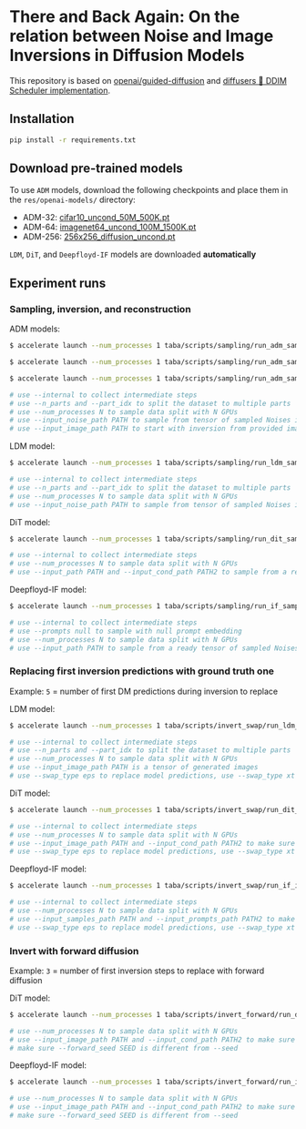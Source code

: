 # There and Back Again: On the relation between Noise and Image Inversions in Diffusion Models



This repository is based on [openai/guided-diffusion](https://github.com/openai/guided-diffusion) and [diffusers 🧨 DDIM Scheduler implementation](https://huggingface.co/docs/diffusers/api/schedulers/ddim#ddimscheduler).

## Installation
```sh
pip install -r requirements.txt
```

## Download pre-trained models

To use `ADM` models, download the following checkpoints and place them in the `res/openai-models/` directory:
* ADM-32: [cifar10_uncond_50M_500K.pt](https://openaipublic.blob.core.windows.net/diffusion/march-2021/cifar10_uncond_50M_500K.pt)
* ADM-64: [imagenet64_uncond_100M_1500K.pt](https://openaipublic.blob.core.windows.net/diffusion/march-2021/imagenet64_uncond_100M_1500K.pt)
* ADM-256: [256x256_diffusion_uncond.pt](https://openaipublic.blob.core.windows.net/diffusion/jul-2021/256x256_diffusion_uncond.pt)

`LDM`, `DiT`, and `Deepfloyd-IF` models are downloaded **automatically**

## Experiment runs

### Sampling, inversion, and reconstruction

ADM models:
```sh
$ accelerate launch --num_processes 1 taba/scripts/sampling/run_adm_sampling.py --model_name cifar_pixel_32 --num_inference_steps 100 --with_inversion --with_reconstruction --seed 420 --batch_size 256 --n_samples 10240 --save_dir experiments/sample_invert_reconstruct/adm32

$ accelerate launch --num_processes 1 taba/scripts/sampling/run_adm_sampling.py --model_name imagenet_pixel_64 --num_inference_steps 100 --with_inversion --with_reconstruction --seed 420 --batch_size 128 --n_samples 10240 --save_dir experiments/sample_invert_reconstruct/adm64

$ accelerate launch --num_processes 1 taba/scripts/sampling/run_adm_sampling.py --model_name imagenet_pixel_256 --num_inference_steps 100 --with_inversion --with_reconstruction --seed 420 --batch_size 64 --n_samples 10240 --save_dir experiments/sample_invert_reconstruct/adm256

# use --internal to collect intermediate steps
# use --n_parts and --part_idx to split the dataset to multiple parts
# use --num_processes N to sample data split with N GPUs
# use --input_noise_path PATH to sample from tensor of sampled Noises instead of torch.randn()
# use --input_image_path PATH to start with inversion from provided images
```

LDM model:
```sh
$ accelerate launch --num_processes 1 taba/scripts/sampling/run_ldm_sampling.py --num_inference_steps 100 --with_inversion --seed 420 --batch_size 128 --n_samples 10240 --with_reconstruction --save_dir experiments/sample_invert_reconstruct/ldm

# use --internal to collect intermediate steps
# use --n_parts and --part_idx to split the dataset to multiple parts
# use --num_processes N to sample data split with N GPUs
# use --input_noise_path PATH to sample from tensor of sampled Noises instead of torch.randn()
```

DiT model:
```sh
$ accelerate launch --num_processes 1 taba/scripts/sampling/run_dit_sampling.py --seed 420 --noises_per_prompt 8 --n_prompts 1280 --batch_size 128 --num_inference_steps 100 --guidance_scale 1.0 --cond_seed 10 --with_inversion --with_reconstruction --save_dir experiments/sample_invert_reconstruct/dit

# use --internal to collect intermediate steps
# use --num_processes N to sample data split with N GPUs
# use --input_path PATH and --input_cond_path PATH2 to sample from a ready tensor of sampled Noises with given conditioning
```

Deepfloyd-IF model:
```sh
$ accelerate launch --num_processes 1 taba/scripts/sampling/run_if_sampling.py --seed 420 --noises_per_prompt 8 --n_prompts 1024 --batch_size 64 --num_inference_steps 100 --guidance_scale 1.0 --prompts dataset --cond_seed 10 --with_inversion --with_reconstruction --save_dir experiments/sample_invert_reconstruct/if

# use --internal to collect intermediate steps
# use --prompts null to sample with null prompt embedding
# use --num_processes N to sample data split with N GPUs
# use --input_path PATH to sample from a ready tensor of sampled Noises
```

### Replacing first inversion predictions with ground truth one
Example: `5` = number of first DM predictions during inversion to replace

LDM model:
```sh
$ accelerate launch --num_processes 1 taba/scripts/invert_swap/run_ldm_invert_swap.py --seed 420 --batch_size 128 --num_inference_steps 100 --with_reconstruction --input_image_path experiments/sample_invert_reconstruct/ldm/samples.pt --swap_path experiments/sample_invert_reconstruct/ldm/all_t_eps_samples.pt --swap_before_t 5 --swap_type eps --save_dir experiments/invert_swap/ldm5

# use --internal to collect intermediate steps
# use --n_parts and --part_idx to split the dataset to multiple parts
# use --num_processes N to sample data split with N GPUs
# use --input_image_path PATH is a tensor of generated images
# use --swap_type eps to replace model predictions, use --swap_type xt to replace whole step (avoid machine precision issues)
```

DiT model:
```sh
$ accelerate launch --num_processes 1 taba/scripts/invert_swap/run_dit_invert_swap.py --seed 420 --batch_size 128 --num_inference_steps 100 --with_reconstruction --input_image_path experiments/sample_invert_reconstruct/dit/samples.pt --input_cond_path experiments/sample_invert_reconstruct/dit/conds.pt --swap_path experiments/sample_invert_reconstruct/dit/all_t_eps_samples.pt --swap_before_t 5 --swap_type eps --save_dir experiments/invert_swap/dit5

# use --internal to collect intermediate steps
# use --num_processes N to sample data split with N GPUs
# use --input_image_path PATH and --input_cond_path PATH2 to make sure that inversion is done with the same conditions
# use --swap_type eps to replace model predictions, use --swap_type xt to replace whole step (avoid machine precision issues)
```

Deepfloyd-IF model:
```sh
$ accelerate launch --num_processes 1 taba/scripts/invert_swap/run_if_invert_swap.py --seed 420 --batch_size 64 --num_inference_steps 100 --guidance_scale 1.0 --internal --with_reconstruction --input_samples_path experiments/sample_invert_reconstruct/if/samples.pt --input_prompts_path experiments/sample_invert_reconstruct/if/prompts.pkl --swap_path experiments/sample_invert_reconstruct/if/all_t_eps_samples.pt --swap_type eps --swap_before_t 5 --save_dir experiments/invert_swap/if5

# use --internal to collect intermediate steps
# use --num_processes N to sample data split with N GPUs
# use --input_samples_path PATH and --input_prompts_path PATH2 to make sure that inversion is done with the same conditions
# use --swap_type eps to replace model predictions, use --swap_type xt to replace whole step (avoid machine precision issues)
```

### Invert with forward diffusion
Example: `3` = number of first inversion steps to replace with forward diffusion

DiT model:
```sh
$ accelerate launch --num_processes 1 taba/scripts/invert_forward/run_dit_invert_forward.py --seed 420 --batch_size 128 --num_inference_steps 100 --guidance_scale 1.0 --with_reconstruction --input_image_path experiments/sample_invert_reconstruct/dit/samples.pt --input_cond_path experiments/sample_invert_reconstruct/dit/conds.pt --forward_before_t 3 --forward_seed 999 --save_dir experiments/invert_forward/dit3

# use --num_processes N to sample data split with N GPUs
# use --input_image_path PATH and --input_cond_path PATH2 to make sure that inversion is done with the same conditions
# make sure --forward_seed SEED is different from --seed
```

Deepfloyd-IF model:
```sh
$ accelerate launch --num_processes 1 taba/scripts/invert_forward/run_if_invert_forward.py --seed 420 --batch_size 64 --num_inference_steps 100 --guidance_scale 1.0 --with_reconstruction --input_samples_path experiments/sample_invert_reconstruct/if/samples.pt --input_prompts_path experiments/sample_invert_reconstruct/if/prompts.pkl --forward_before_t 3 --forward_seed 999 --save_dir experiments/invert_forward/if3

# use --num_processes N to sample data split with N GPUs
# use --input_image_path PATH and --input_cond_path PATH2 to make sure that inversion is done with the same conditions
# make sure --forward_seed SEED is different from --seed
```
